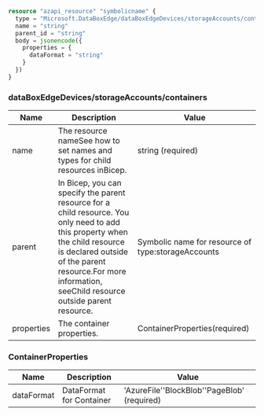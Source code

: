 ```terraform
resource "azapi_resource" "symbolicname" {
  type = "Microsoft.DataBoxEdge/dataBoxEdgeDevices/storageAccounts/containers@2022-12-01-preview"
  name = "string"
  parent_id = "string"
  body = jsonencode({
    properties = {
      dataFormat = "string"
    }
  })
}

```

### dataBoxEdgeDevices/storageAccounts/containers

| Name | Description | Value |
|-|-|-|
| name | The resource nameSee how to set names and types for child resources inBicep. | string (required) |
| parent | In Bicep, you can specify the parent resource for a child resource. You only need to add this property when the child resource is declared outside of the parent resource.For more information, seeChild resource outside parent resource. | Symbolic name for resource of type:storageAccounts |
| properties | The container properties. | ContainerProperties(required) |


### ContainerProperties

| Name | Description | Value |
|-|-|-|
| dataFormat | DataFormat for Container | 'AzureFile''BlockBlob''PageBlob' (required) |


